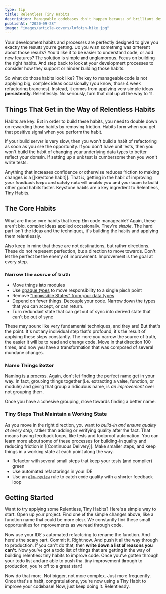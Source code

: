```yaml
---
type: tip
title: Relentless Tiny Habits
description: Manageable codebases don't happen because of brilliant designs. They happen because of relentless tiny habits that move code in the right direction.
publishAt: "2020-09-28"
image: "images/article-covers/lofoten-hike.jpg"
---
```


Your development habits and processes are perfectly designed to give you exactly the results you're getting. Do you wish something was different about those results? You'd like it to be easier to understand code, or add new features? The solution is simple and unglamorous. Focus on building the right habits. And step back to look at your development processes to consider how they support or hinder building those habits.

So what do those habits look like? The key to manageable code is not applying big, complex ideas occasionally (you know, those 4 week refactoring branches). Instead, it comes from applying very simple ideas **persistently**. Relentlessly. No seriously, turn that dial up all the way to 11.

## Things That Get in the Way of Relentless Habits

Habits are key. But in order to build these habits, you need to double down on rewarding those habits by removing friction. Habits form when you get that positive signal when you perform the habit.

If your build server is very slow, then you won't build a habit of refactoring as soon as you see the opportunity. If you don't have unit tests, then you won't build the habit of changing your underlying data types to better reflect your domain. If setting up a unit test is cumbersome then you won't write tests.

Anything that increases confidence or otherwise reduces friction to making changes is a [[keystone habit]]. That is, getting in the habit of improving your feedback loops and safety nets will enable you and your team to build other good habits faster. Keystone habits are a key ingredient to Relentless, Tiny Habits.

## The Core Habits

What are those core habits that keep Elm code manageable? Again, these aren't big, complex ideas applied occasionally. They're _simple_. The hard part isn't the ideas and the techniques, it's building the habits and applying them relentlessly.

Also keep in mind that these are not destinations, but rather directions. These do not represent perfection, but a direction to move towards. Don't let the perfect be the enemy of improvement. Improvement is the goal at every step.

### Narrow the source of truth

- Move things into modules
- Use [opaque types](https://elm-radio.com/episode/intro-to-opaque-types) to move responsibility to a single pinch point
- Remove ["Impossible States" from your data types](https://elm-radio.com/episode/impossible-states/)
- Depend on fewer things. Decouple your code. Narrow down the types that you can accept, or can return.
- Turn redundant state that can get out of sync into derived state that can't be out of sync

These may sound like very fundamental techniques, and they are! But that's the point. It's not any individual step that's profound, it's the result of applying these steps constantly. The more you narrow the source of truth, the easier it will be to read and change code. Move in that direction 100 times, and now you have a transformation that was composed of several mundane changes.

### Name Things Better

[Naming is a process](https://www.digdeeproots.com/articles/on/naming-as-a-process/). Again, don't let finding the perfect name get in your way. In fact, grouping things together (i.e. extracting a value, function, or module) and giving that group a ridiculous name, is _an improvement_ over not grouping them.

Once you have a cohesive grouping, move towards finding a better name.

### Tiny Steps That Maintain a Working State

As you move in the right direction, you want to _build-in and ensure quality at every step_, rather than adding or verifying quality after the fact. That means having feedback loops, like tests and foolproof automation. You can learn more about some of these processes for building-in quality and reducing friction in [[Continuous Delivery]].
Make smaller steps, and keep things in a working state at each point along the way.

- Refactor with several small steps that keep your tests (and compiler) green
- Use automated refactorings in your IDE
- Use an [`elm-review`](https://github.com/jfmengels/elm-review) rule to catch code quality with a shorter feedback loop

## Getting Started

Want to try applying some Relentless, Tiny Habits? Here's a simple way to start. Open up your project. Find one of the simple changes above, like a function name that could be more clear. We constantly find these small opportunities for improvements as we read through code.

Now use your IDE's automated refactoring to rename the function. And here's the scary part. Commit it. Right now. And push it all the way through to production. If you can't do that, then **write down a list of reasons you can't**. Now you've got a todo list of things that are getting in the way of building relentless tiny habits to improve code. Once you've gotten through your todo list and are able to push that tiny improvement through to production, you're off to a great start!

Now do that more. Not bigger, not more complex. Just more frequently. Once that's a habit, congratulations, you're now using a Tiny Habit to improve your codebase! Now, just keep doing it. Relentlessly.
